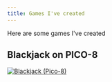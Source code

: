 ```yaml
---
title: Games I've created
---
```



Here are some games I've created

## Blackjack on PICO-8

[![Blackjack (Pico-8)](/blackjack.p8.png)](/blackjack.html)
